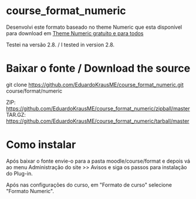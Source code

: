 # course_format_numeric
Desenvolvi este formato baseado no theme Numeric que esta disponível para download em  [Theme Numeric gratuito e para todos](http://moodle.eduardokraus.com/theme-numeric)

Testei na versão 2.8. / I tested in version 2.8.

# Baixar o fonte / Download the source
git clone https://github.com/EduardoKrausME/course_format_numeric.git course/format/numeric

ZIP: https://github.com/EduardoKrausME/course_format_numeric/zipball/master
TAR.GZ: https://github.com/EduardoKrausME/course_format_numeric/tarball/master


# Como instalar
Após baixar o fonte envie-o para a pasta moodle/course/format e depois vá ao menu Administração do site >> Avisos e siga os passos para instalação do Plug-in.

Após nas configurações do curso, em "Formato de curso" selecione "Formato Numeric".